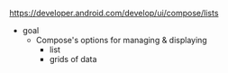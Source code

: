 https://developer.android.com/develop/ui/compose/lists

* goal
  * Compose's options for managing & displaying
    * list
    * grids of data